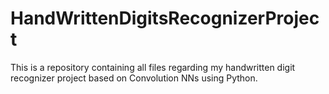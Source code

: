# HandWrittenDigitsRecognizerProject
This is a repository containing all files regarding my handwritten digit recognizer project based on Convolution NNs using Python.
